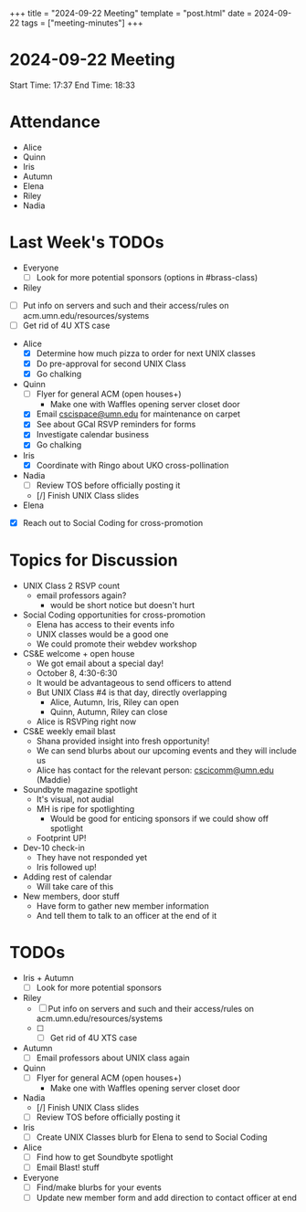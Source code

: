 +++
title = "2024-09-22 Meeting"
template = "post.html"
date = 2024-09-22
tags = ["meeting-minutes"]
+++

# 2024-09-22 Meeting

Start Time: 17:37
End Time: 18:33

# Attendance
- Alice
- Quinn
- Iris
- Autumn
- Elena
- Riley
- Nadia

# Last Week's TODOs
- Everyone
  - [ ] Look for more potential sponsors (options in #brass-class)
- Riley
 - [ ] Put info on servers and such and their access/rules on acm.umn.edu/resources/systems
 - [ ] Get rid of 4U XTS case
- Alice
  - [x] Determine how much pizza to order for next UNIX classes
  - [x] Do pre-approval for second UNIX Class
  - [x] Go chalking
- Quinn
  - [ ] Flyer for general ACM (open houses+)
    - Make one with Waffles opening server closet door
  - [x] Email cscispace@umn.edu for maintenance on carpet
  - [x] See about GCal RSVP reminders for forms
  - [x] Investigate calendar business
  - [x] Go chalking
- Iris
  - [x] Coordinate with Ringo about UKO cross-pollination
- Nadia
  - [ ] Review TOS before officially posting it
  - [/] Finish UNIX Class slides
- Elena
 - [x] Reach out to Social Coding for cross-promotion

# Topics for Discussion
- UNIX Class 2 RSVP count
  - email professors again?
    - would be short notice but doesn't hurt
- Social Coding opportunities for cross-promotion
  - Elena has access to their events info
  - UNIX classes would be a good one
  - We could promote their webdev workshop
- CS&E welcome + open house
  - We got email about a special day!
  - October 8, 4:30-6:30
  - It would be advantageous to send officers to attend
  - But UNIX Class #4 is that day, directly overlapping
    - Alice, Autumn, Iris, Riley can open
    - Quinn, Autumn, Riley can close
  - Alice is RSVPing right now
- CS&E weekly email blast
  - Shana provided insight into fresh opportunity!
  - We can send blurbs about our upcoming events and they will include us
  - Alice has contact for the relevant person: cscicomm@umn.edu (Maddie)
- Soundbyte magazine spotlight
  - It's visual, not audial
  - MH is ripe for spotlighting
    - Would be good for enticing sponsors if we could show off spotlight
  - Footprint UP!
- Dev-10 check-in
  - They have not responded yet
  - Iris followed up!
- Adding rest of calendar
  - Will take care of this
- New members, door stuff
  - Have form to gather new member information
  - And tell them to talk to an officer at the end of it

# TODOs
- Iris + Autumn
  - [ ] Look for more potential sponsors
- Riley
  - [ ] Put info on servers and such and their access/rules on acm.umn.edu/resources/systems
  - [ ]  - [ ] Get rid of 4U XTS case
- Autumn
  - [ ] Email professors about UNIX class again
- Quinn
  - [ ] Flyer for general ACM (open houses+)
    - Make one with Waffles opening server closet door
- Nadia
  - [/] Finish UNIX Class slides
  - [ ] Review TOS before officially posting it
- Iris
  - [ ] Create UNIX Classes blurb for Elena to send to Social Coding
- Alice 
  - [ ] Find how to get Soundbyte spotlight
  - [ ] Email Blast! stuff
- Everyone
  - [ ] Find/make blurbs for your events
  - [ ] Update new member form and add direction to contact officer at end